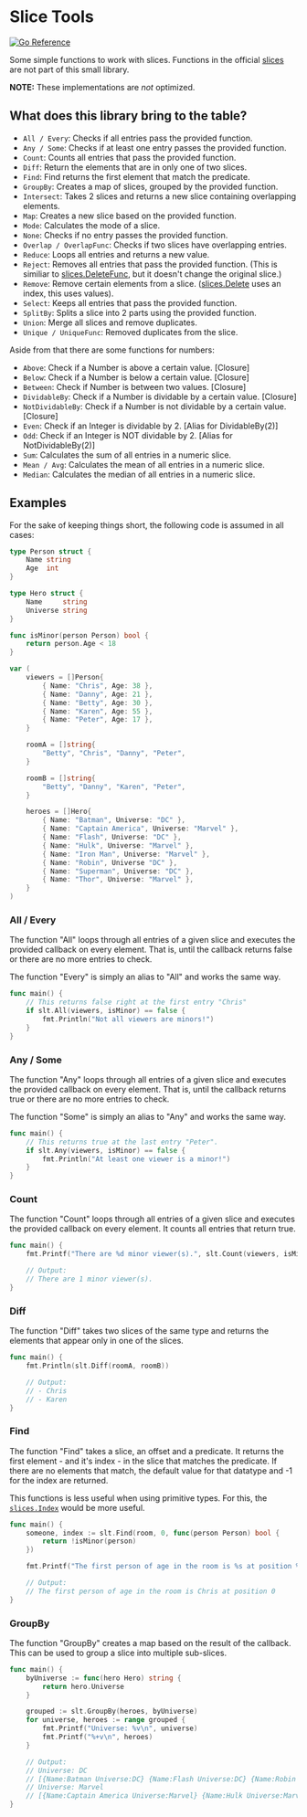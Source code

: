 # Slice Tools

[![Go Reference](https://pkg.go.dev/badge/github.com/christopher-kleine/slt.svg)](https://pkg.go.dev/github.com/christopher-kleine/slt)

Some simple functions to work with slices. Functions in the official [slices](https://pkg.go.dev/slices) are not part of this small library.

**NOTE:** These implementations are *not* optimized.

## What does this library bring to the table?

- `All / Every`: Checks if all entries pass the provided function.
- `Any / Some`: Checks if at least one entry passes the provided function.
- `Count`: Counts all entries that pass the provided function.
- `Diff`: Return the elements that are in only one of two slices.
- `Find`: Find returns the first element that match the predicate.
- `GroupBy`: Creates a map of slices, grouped by the provided function.
- `Intersect`: Takes 2 slices and returns a new slice containing overlapping elements.
- `Map`: Creates a new slice based on the provided function.
- `Mode`: Calculates the mode of a slice.
- `None`: Checks if no entry passes the provided function.
- `Overlap / OverlapFunc`: Checks if two slices have overlapping entries.
- `Reduce`: Loops all entries and returns a new value.
- `Reject`: Removes all entries that pass the provided function. (This is similiar to [slices.DeleteFunc](https://pkg.go.dev/slices#DeleteFunc), but it doesn't change the original slice.)
- `Remove`: Remove certain elements from a slice. ([slices.Delete](https://pkg.go.dev/slices#Delete) uses an index, this uses values).
- `Select`: Keeps all entries that pass the provided function.
- `SplitBy`: Splits a slice into 2 parts using the provided function.
- `Union`: Merge all slices and remove duplicates.
- `Unique / UniqueFunc`: Removed duplicates from the slice.

Aside from that there are some functions for numbers:

- `Above`: Check if a Number is above a certain value. [Closure]
- `Below`: Check if a Number is below a certain value. [Closure]
- `Between`: Check if Number is between two values. [Closure]
- `DividableBy`: Check if a Number is dividable by a certain value. [Closure]
- `NotDividableBy`: Check if a Number is not dividable by a certain value. [Closure]
- `Even`: Check if an Integer is dividable by 2. [Alias for DividableBy(2)]
- `Odd`: Check if an Integer is NOT dividable by 2. [Alias for NotDividableBy(2)]
- `Sum`: Calculates the sum of all entries in a numeric slice.
- `Mean / Avg`: Calculates the mean of all entries in a numeric slice.
- `Median`: Calculates the median of all entries in a numeric slice.

## Examples

For the sake of keeping things short, the following code is assumed in all cases:

```go
type Person struct {
    Name string
    Age  int
}

type Hero struct {
    Name     string
    Universe string
}

func isMinor(person Person) bool {
    return person.Age < 18
}

var (
    viewers = []Person{
        { Name: "Chris", Age: 38 },
        { Name: "Danny", Age: 21 },
        { Name: "Betty", Age: 30 },
        { Name: "Karen", Age: 55 },
        { Name: "Peter", Age: 17 },
    }

    roomA = []string{
        "Betty", "Chris", "Danny", "Peter",
    }

    roomB = []string{
        "Betty", "Danny", "Karen", "Peter",
    }

    heroes = []Hero{
        { Name: "Batman", Universe: "DC" },
        { Name: "Captain America", Universe: "Marvel" },
        { Name: "Flash", Universe: "DC" },
        { Name: "Hulk", Universe: "Marvel" },
        { Name: "Iron Man", Universe: "Marvel" },
        { Name: "Robin", Universe "DC" },
        { Name: "Superman", Universe: "DC" },
        { Name: "Thor", Universe: "Marvel" },
    }
)
```


### All / Every

The function "All" loops through all entries of a given slice and executes the provided callback on every element. That is, until the callback returns false or there are no more entries to check.

The function "Every" is simply an alias to "All" and works the same way.

```go
func main() {
    // This returns false right at the first entry "Chris"
    if slt.All(viewers, isMinor) == false {
        fmt.Println("Not all viewers are minors!")
    }
}
```

### Any / Some

The function "Any" loops through all entries of a given slice and executes the provided callback on every element. That is, until the callback returns true or there are no more entries to check.

The function "Some" is simply an alias to "Any" and works the same way.

```go
func main() {
    // This returns true at the last entry "Peter".
    if slt.Any(viewers, isMinor) == false {
        fmt.Println("At least one viewer is a minor!")
    }
}
```

### Count

The function "Count" loops through all entries of a given slice and executes the provided callback on every element. It counts all entries that return true.

```go
func main() {
    fmt.Printf("There are %d minor viewer(s).", slt.Count(viewers, isMinor))

    // Output:
    // There are 1 minor viewer(s).
}
```

### Diff

The function "Diff" takes two slices of the same type and returns the elements that appear only in one of the slices.

```go
func main() {
    fmt.Println(slt.Diff(roomA, roomB))

    // Output:
    // - Chris
    // - Karen
}
```

### Find

The function "Find" takes a slice, an offset and a predicate. It returns the first element - and it's index - in the slice that matches the predicate. If there are no elements that match, the default value for that datatype and -1 for the index are returned.

This functions is less useful when using primitive types. For this, the [`slices.Index`](https://pkg.go.dev/slices#Index) would be more useful.

```go
func main() {
    someone, index := slt.Find(room, 0, func(person Person) bool {
        return !isMinor(person)
    })

    fmt.Printf("The first person of age in the room is %s at position %d", someone.Name, index)

    // Output:
    // The first person of age in the room is Chris at position 0
}
```

### GroupBy

The function "GroupBy" creates a map based on the result of the callback. This can be used to group a slice into multiple sub-slices.

```go
func main() {
    byUniverse := func(hero Hero) string {
        return hero.Universe
    }

    grouped := slt.GroupBy(heroes, byUniverse)
	for universe, heroes := range grouped {
		fmt.Printf("Universe: %v\n", universe)
		fmt.Printf("%+v\n", heroes)
	}

    // Output:
    // Universe: DC
    // [{Name:Batman Universe:DC} {Name:Flash Universe:DC} {Name:Robin Universe:DC} {Name:Superman Universe:DC}]
    // Universe: Marvel
    // [{Name:Captain America Universe:Marvel} {Name:Hulk Universe:Marvel} {Name:Iron Man Universe:Marvel} {Name:Thor Universe:Marvel}]
}
```